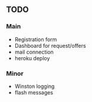 ## TODO

### Main

* Registration form
* Dashboard for request/offers
* mail connection
* heroku deploy

### Minor

* Winston logging
* flash messages